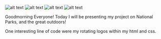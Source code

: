 ![alt text](<Screen Shot 2024-11-08 at 1.00.34 PM.png>) ![alt text](<Screen Shot 2024-11-08 at 1.00.39 PM-1.png>) ![alt text](<Screen Shot 2024-11-08 at 1.00.43 PM.png>)
![alt text](<Screen Shot 2024-11-08 at 1.00.46 PM.png>)

Goodmorning Everyone! Today I will be presenting my project on National Parks, and the great outdoors!

One interesting line of code were my rotating logos within my html and css.